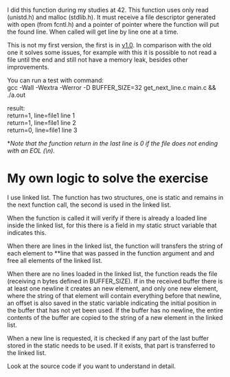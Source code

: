 I did this function during my studies at 42. This function uses only read (unistd.h) and malloc (stdlib.h). It must receive a file descriptor generated with open (from fcntl.h) and a pointer of pointer where the function will put the found line. When called will get line by line one at a time.

This is not my first version, the first is in [v1.0](https://github.com/roneyrogerio/get_next_line/tree/v1.0). In comparison with the old one it solves some issues, for example with this it is possible to not read a file until the end and still not have a memory leak, besides other improvements.

You can run a test with command:\
gcc -Wall -Wextra -Werror -D BUFFER_SIZE=32 get_next_line.c main.c && ./a.out

result:\
return=1, line=file1 line 1\
return=1, line=file1 line 2\
return=0, line=file1 line 3

**Note that the function return in the last line is 0 if the file does not ending with an EOL (\\n).*

# My own logic to solve the exercise

I use linked list. The function has two structures, one is static and remains in the next function call, the second is used in the linked list.

When the function is called it will verify if there is already a loaded line inside the linked list, for this there is a field in my static struct variable that indicates this.

When there are lines in the linked list, the function will transfers the string of each element to **line that was passed in the function argument and and free all elements of the linked list.

When there are no lines loaded in the linked list, the function reads the file (receiving n bytes defined in BUFFER_SIZE). If in the received buffer there is at least one newline it creates an new element, and only one new element, where the string of that element will contain everything before that newline, an offset is also saved in the static variable indicating the initial position in the buffer that has not yet been used. If the buffer has no newline, the entire contents of the buffer are copied to the string of a new element in the linked list.

When a new line is requested, it is checked if any part of the last buffer stored in the static needs to be used. If it exists, that part is transferred to the linked list.

Look at the source code if you want to understand in detail.
